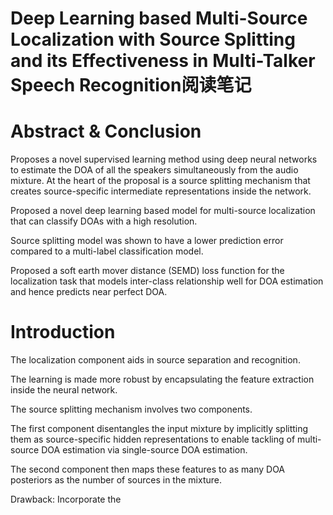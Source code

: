 # Deep Learning based Multi-Source Localization with Source Splitting and its Effectiveness in Multi-Talker Speech Recognition阅读笔记



# Abstract & Conclusion

Proposes a novel supervised learning method using deep neural networks to estimate the DOA of all the speakers simultaneously from the audio mixture. At the heart of the proposal is a source splitting mechanism that creates source-specific intermediate representations inside the network.

Proposed a novel deep learning based model for multi-source localization that can classify DOAs with a high resolution.

Source splitting model was shown to have a lower prediction error compared to a multi-label classification model.

Proposed a soft earth mover distance (SEMD) loss function for the localization task that models inter-class relationship well for DOA estimation and hence predicts near perfect DOA.



# Introduction

The localization component aids in source separation and recognition.

The learning is made more robust by encapsulating the feature extraction inside the neural network.

The source splitting mechanism involves two components.

The first component disentangles the input mixture by implicitly splitting them as source-specific hidden representations to enable tackling of multi-source DOA estimation via single-source DOA estimation.

The second component then maps these features to as many DOA posteriors as the number of sources in the mixture.





Drawback: Incorporate the 
